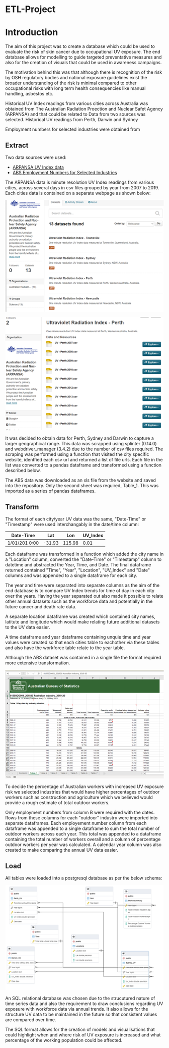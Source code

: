 # ETL-Project


# Introduction

The aim of this project was to create a database which could be used to evaluate the risk of skin cancer due to occupational UV exposure. 
The end database allows for modelling to guide targeted preventative measures and also for the creation of visuals that could be used in awareness campaigns. 

The motivation behind this was that although there is recognition of the risk by OSH regulatory bodies and national exposure guidelines exist the broader understanding of the risk is minimal compared to other occupational risks with long term health consequencies like manual handling, asbestos etc. 

Historical UV Index readings from various cities across Australia was obtained from The Australian Radiation Proection and Nuclear Safet Agency (ARPANSA) and that could be related to 
Data from two sources was selected. Historical UV readings from Perth, Darwin and Sydney 

Employment numbers for selected industries were obtained from  



## Extract

Two data sources were used:

* [ARPANSA UV Index data](https://data.gov.au/data/organization/australian-radiation-protection-and-nuclear-safety-agency-arpansa)
* [ABS Employment Numbers for Selected Industries](https://www.abs.gov.au/statistics/industry/industry-overview/australian-industry/2019-20)


The ARPANSA data is minute resolution UV Index readings from various cities, across several days in csv files grouped by year from 2007 to 2019. Each cities data is contained on a separate webpage as shown below:

![Initial page](cities.png)


![Example csv page](perth.png)


It was decided to obtain data for Perth, Sydney and Darwin to capture a larger geographical range. This data was scrapped using splinter (0.14.0) and webdriver_manager (3.4.2) due to the number of csv files required. 
The scraping was performed using a function that visited the city specific website, identfied each csv url and returned a list of file urls. Each file in the list was converted to a pandas dataframe and transformed using a function described below.

The ABS data was downloaded as an xls file from the website and saved into the repository. Only the second sheet was required, Table_1. This was imported as a series of pandas dataframes.


## Transform

The format of each city/year UV data was the same, "Date-Time" or "Timestamp" were used interchangably in the date/time column: 

|Date-Time|Lat|Lon|UV_Index|
|-|-|-|-|
|1/01/201 0:00|-31.93|115.98|0.01|


Each dataframe was transformed in a function which added the city name in a "Location" column, converted the "Date-Time" or "Timestamp" column to datetime and abstracted the Year, Time, and Date.
The final dataframe returned contained "Time", "Year", "Location", "UV_Index" and "Date" columns and was appended to a single dataframe for each city. 

The year and time were separated into separate columns as the aim of the end database is to compare UV Index trends for time of day in each city over the years. 
Having the year separated out also made it possible to relate other annual datasets such as the workforce data and potentially in the future cancer and death rate data.

A separate location dataframe was created which contained city names, latitute and longitude which would make relating future additional datasets to the UV data easier.

A time dataframe and year dataframe containing unquie time and year values were created so that each cities table to eachother via these tables and also have the workforce table relate to the year table.

Although the ABS dataset was contained in a single file the format required more extensive transformation.

![ABS data](abs.PNG)

To decide the percentage of Australian workers with increased UV exposure risk we selected industries that would have higher percentages of outdoor workers such as construction and agriculture which we believed would provide a rough estimate of total outdoor workers.

Only employment numbers from column B were required with the dates. Rows from these columns for each "outdoor" industry were imported into separate dataframes. 
Each employement number column from each dataframe was appended to a single dataframe to sum the total number of outdoor workers across each year.
This total was appended to a dataframe containing the total number of workers overall and a column of percentage outdoor workers per year was calculated.
A calendar year column was also created to make comparing the annual UV data easier.

## Load

All tables were loaded into a postgresql database as per the below schema:

![Final database schema](schema.png)

An SQL relational database was chosen due to the strucutured nature of time series data and also the requirement to draw conclusions regarding UV exposure with workforce data via annual trends. It also allows for the structure UV data to be maintained in the future so that consistent values are compared over time.

The SQL format allows for the creation of models and visualisations that could highlight when and where risk of UV exposure is increased and what percentage of the working population could be affected. 
